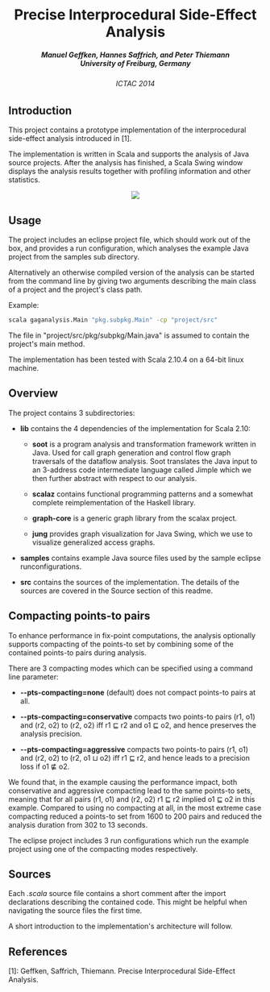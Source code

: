 <h1 align="center">Precise Interprocedural Side-Effect Analysis</h1>

<h5 align="center">Manuel Geffken, Hannes Saffrich, and Peter Thiemann<br>
University of Freiburg, Germany</h5>

<h6 align="center">ICTAC 2014</h6>


## Introduction

This project contains a prototype implementation of the interprocedural
side-effect analysis introduced in [1].

The implementation is written in Scala and supports the analysis of Java source
projects. After the analysis has finished, a Scala Swing window displays the
analysis results together with profiling information and other statistics.

<center><img src="http://users.zankapfel.org/~stereoid/example_results.png"/></center>


## Usage

The project includes an eclipse project file, which should work out of the box,
and provides a run configuration, which analyses the example Java project from
the samples sub directory.

Alternatively an otherwise compiled version of the analysis can be started from
the command line by giving two arguments describing the main class of a project
and the project's class path.

Example:
``` bash
scala gaganalysis.Main "pkg.subpkg.Main" -cp "project/src"
```
The file in "project/src/pkg/subpkg/Main.java" is assumed to contain the project's
main method.

The implementation has been tested with Scala 2.10.4 on a 64-bit linux machine.


## Overview

The project contains 3 subdirectories:
  - **lib** contains the 4 dependencies of the implementation for Scala 2.10:
    - **soot** is a program analysis and transformation framework written in
      Java.  Used for call graph generation and control flow graph traversals of
      the dataflow analysis. Soot translates the Java input to an 3-address code
      intermediate language called Jimple which we then further abstract with
      respect to our analysis.

    - **scalaz** contains functional programming patterns and a somewhat
      complete reimplementation of the Haskell library.

    - **graph-core** is a generic graph library from the scalax project.

    - **jung** provides graph visualization for Java Swing, which we use to
      visualize generalized access graphs.

  - **samples** contains example Java source files used by the sample eclipse
    runconfigurations.

  - **src** contains the sources of the implementation. The details of the sources
    are covered in the Source section of this readme.


## Compacting points-to pairs

To enhance performance in fix-point computations, the analysis optionally supports
compacting of the points-to set by combining some of the contained points-to
pairs during analysis.

There are 3 compacting modes which can be specified using a command line
parameter:

- **--pts-compacting=none** (default) does not compact points-to pairs at all.

- **--pts-compacting=conservative** compacts two points-to pairs
(r1, o1) and (r2, o2) to (r2, o2) iff r1 ⊑ r2 and o1 ⊑ o2, and hence preserves
the analysis precision.

- **--pts-compacting=aggressive** compacts two points-to pairs
(r1, o1) and (r2, o2) to (r2, o1 ⊔ o2) iff r1 ⊑ r2, and hence leads to a
precision loss if o1 ⋢ o2.

We found that, in the example causing the performance impact, both
conservative and aggressive compacting lead to the same points-to sets, meaning that
for all pairs (r1, o1) and (r2, o2) r1 ⊑ r2 implied o1 ⊑ o2 in this example.
Compared to using no compacting at all, in the most extreme case compacting
reduced a points-to set from 1600 to 200 pairs and reduced the analysis duration
from 302 to 13 seconds.

The eclipse project includes 3 run configurations which run the example project
using one of the compacting modes respectively.


## Sources

Each *.scala* source file contains a short comment after the import declarations
describing the contained code. This might be helpful when navigating the source
files the first time.

A short introduction to the implementation's architecture will follow.


## References

[1]: Geffken, Saffrich, Thiemann. Precise Interprocedural Side-Effect Analysis.

